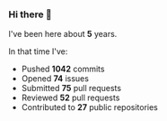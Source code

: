 ### Hi there 👋

I've been here about **5** years.

In that time I've:

- Pushed **1042** commits
- Opened **74** issues
- Submitted **75** pull requests
- Reviewed **52** pull requests
- Contributed to **27** public repositories

<!-- ![My scrobbles](https://lastfm-recently-played.vercel.app/api?user=dotdub) -->
